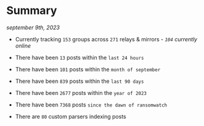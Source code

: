 
# Summary
_september 9th, 2023_

- Currently tracking `153` groups across `271` relays & mirrors - _`104` currently online_

- There have been `13` posts within the `last 24 hours`

- There have been `101` posts within the `month of september`

- There have been `839` posts within the `last 90 days`

- There have been `2677` posts within the `year of 2023`

- There have been `7368` posts `since the dawn of ransomwatch`

- There are `80` custom parsers indexing posts
